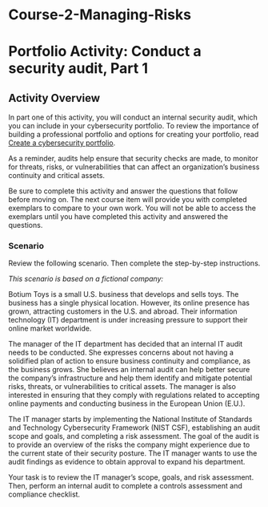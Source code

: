 # Course-2-Managing-Risks

# Portfolio Activity: Conduct a security audit, Part 1

## Activity Overview

In part one of this activity, you will conduct an internal security audit, which you can include in your cybersecurity portfolio. To review the importance of building a professional portfolio and options for creating your portfolio, read [Create a cybersecurity portfolio](https://www.coursera.org/learn/manage-security-risks/resources/pyALD).

As a reminder, audits help ensure that security checks are made, to monitor for threats, risks, or vulnerabilities that can affect an organization’s business continuity and critical assets. 

Be sure to complete this activity and answer the questions that follow before moving on. The next course item will provide you with completed exemplars to compare to your own work. You will not be able to access the exemplars until you have completed this activity and answered the questions.

### Scenario

Review the following scenario. Then complete the step-by-step instructions.

*This scenario is based on a fictional company:*

Botium Toys is a small U.S. business that develops and sells toys. The business has a single physical location. However, its online presence has grown, attracting customers in the U.S. and abroad. Their information technology (IT) department is under increasing pressure to support their online market worldwide. 

The manager of the IT department has decided that an internal IT audit needs to be conducted. She expresses concerns about not having a solidified plan of action to ensure business continuity and compliance, as the business grows. She believes an internal audit can help better secure the company’s infrastructure and help them identify and mitigate potential risks, threats, or vulnerabilities to critical assets. The manager is also interested in ensuring that they comply with regulations related to accepting online payments and conducting business in the European Union (E.U.).   

The IT manager starts by implementing the National Institute of Standards and Technology Cybersecurity Framework (NIST CSF), establishing an audit scope and goals, and completing a risk assessment. The goal of the audit is to provide an overview of the risks the company might experience due to the current state of their security posture. The IT manager wants to use the audit findings as evidence to obtain approval to expand his department. 

Your task is to review the IT manager’s scope, goals, and risk assessment. Then, perform an internal audit to complete a controls assessment and compliance checklist. 

<!-- ### Step-By-Step Instructions

Follow the instructions to complete each step of the activity. Then, answer the 5 questions at the end of the activity before going to the next course item to compare your work to the completed exemplars.

### Step 1: Access supporting materials

The following supporting materials will help you complete this activity. Keep them open as you proceed to the next steps.

To use the supporting materials for this course item, click the links. 

Links to supporting materials: 

Coming Soon!

<!-- [Botium Toys: Audit scope and goals](https://docs.google.com/document/d/1bA-J96jzDVFi9XjNOKd4w2bCR7X7ZTs3_szPElOkyFM/template/preview) -->

<!-- [Botium Toys: Risk assessment](https://docs.google.com/document/d/1rdjLtrTQD7c8K3cUeKnrhyq3DzXpKNL9vdHI1T9Vu80/template/preview?resourcekey=0--N8L-3p4Hel22vaxVLjIOA) -->

<!-- ### Step 2: Analyze the audit scope, goals, and risk assessment

You receive the following email from your IT manager:

Hello!

I have completed the audit scope and goals, as well as a risk assessment. At a high level, the main goals and risks are as follows:

**Goals:**

Improve Botium Toys’ current security posture by aligning to industry best practices (e.g., adhere to the NIST CSF, implement concept of least permissions)

Provide mitigation recommendations (i.e., controls, policies, documentation), based on current risks

Identify compliance regulations Botium Toys must adhere to, primarily based on where we conduct business and how we accept payments

To review the full report, read the **Botium Toys: Audit scope and goals document**

**Risks:**

Inadequate management of assets

Proper controls are not in place

May not be compliant with U.S. and international regulations and guidelines

Current risk score is 8/10 (high), due to a lack of controls and adherence to compliance regulations and standards

To review the complete list of assets and risks, read the **Botium Toys: Risk assessment** document 

Thank you,
Botium Toys IT Manager


After you review the audit scope, goals, and risk assessment, consider the following questions:

What are the biggest risks to the organization?

Which controls are most essential to implement immediately versus in the future?

Which compliance regulations does Botium Toys need to adhere to, to ensure the company keeps customer and vendor data safe, avoids fines, etc.?

Then, move on to the next step. 

### Step 3: Conduct the audit: Controls assessment

Conduct the next step of the security audit by completing the controls assessment. 

To complete the controls assessment, open the supporting materials. Then:

1. **Review** the list of Botium Toys’ assets

2. **Review** each control name

3. **Review** the control types and explanation 

4. **Mark an X** next to each control that needs to be implemented

5. **Note levels of priority** (high, medium, and/or low; NA if not applicable)

**Be sure to save a copy of your completed controls assessment for the following activity.**

To use the supporting materials for this step, click the following link.

Link to supporting materials: [Controls assessment](https://docs.google.com/document/d/1nZMG55Hw-vjhpV_5ZtqNMk3Tiqw7d2P6IPeE2excOvI/template/preview?usp=sharing&resourcekey=0-AtDwkpM9ssckGMJULHMrjA)

### Step 4: Conduct the audit: Compliance checklist

Conduct the next step of the security audit by completing the compliance checklist.  

To complete the compliance checklist, open the supporting materials. Then:

1. **Consider where** the company conducts business and how they receive payments from customers.

2. **Click the boxes** to select the compliance regulations and standards that Botium Toys needs to adhere to.*

3. **Explain** why the company needs to adhere to the selected compliance regulations and standards. 

**Be sure to save a copy of your completed compliance checklist for the following activity.**

To use the supporting materials for this step, click the following link.

Links to supporting materials: Compliance checklist

OR

If you don’t have a Google account, you can download the supporting materials directly from the following attachment.

*If using the DOCX File, **mark an X** next to the compliance regulations and standards that Botium Toys needs to adhere to.

### What to Include in Your Response

Be sure to address the following elements in your completed activity:

Controls assessment

- All listed **assets** are accounted for in the controls selected

- Appropriate **administrative, technical,** and **physical controls** are selected (marked with an X)

- The **priority level** for each control selected is noted, based on the need for immediate or future implementation

Compliance checklist

- The **compliance regulations and standards** that Botium Toys needs to adhere to are selected (i.e., related to conducting business in the E.U., accepting online payments, user permission policies)

- The need for each regulation and standard selected is **explained**

### Step 5: Assess your activity

The following is a self-assessment for your controls assessment and compliance checklist. You will use these statements to review your own work. The self-assessment process is an important part of the learning experience because it allows you to *objectively* assess your security audit.

Question 1
You reviewed the scope of the audit then considered risks to Botium Toys’ customers, employees, and assets.

Question 2
You selected controls. 

Question 3
You rated each of the controls you selected to determine if they need to be implemented immediately or in the future.

Question 4
You selected compliance regulations and standards that Botium Toys needs to adhere to.

Question 5
You explained why Botium Toys needs to adhere to the selected compliance regulations and standards.

---

# Completed Exemplar
To review the exemplars for this course item, click the following links and select Use Template.

Links to exemplars: 

- [Controls assessment exemplar](https://docs.google.com/document/d/1A4Zutk-dw71Vq-aR-vKu7BaKeZSjSp_FC5OYRFAz5Zk/template/preview?resourcekey=0-xS6eMAb-h0QilpkYFzP-GQ)

- [Compliance checklist exemplar](https://docs.google.com/document/d/15e7OA0qWg4g9KUqaqwXZBEGMdcxPJLuD72xk1LK813k/template/preview) -->
